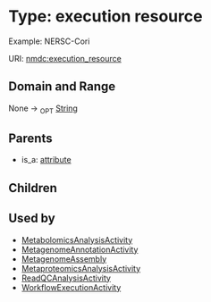 
# Type: execution resource


Example: NERSC-Cori

URI: [nmdc:execution_resource](https://microbiomedata/meta/execution_resource)


## Domain and Range

None ->  <sub>OPT</sub> [String](types/String.md)

## Parents

 *  is_a: [attribute](attribute.md)

## Children


## Used by

 * [MetabolomicsAnalysisActivity](MetabolomicsAnalysisActivity.md)
 * [MetagenomeAnnotationActivity](MetagenomeAnnotationActivity.md)
 * [MetagenomeAssembly](MetagenomeAssembly.md)
 * [MetaproteomicsAnalysisActivity](MetaproteomicsAnalysisActivity.md)
 * [ReadQCAnalysisActivity](ReadQCAnalysisActivity.md)
 * [WorkflowExecutionActivity](WorkflowExecutionActivity.md)
